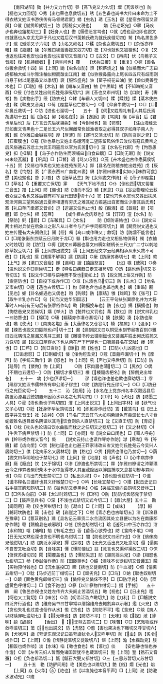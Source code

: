 <!-- { "loadSidebar": true } -->
　　【南阳湖阳】勠【并力又力竹切】翏【髙飞皃又力幺切】塯【瓦饭器也】防【檼也又力回切】○秀【出也荣也息救切五】绣【五色备也尚书大传曰未命为士不得衣绣又姓汉书游侠传有马领绣君賔】蜏【虫名】琇【玉名】宿【星宿亦宿留又音夙】○僦【僦赁即就切三】防【稻稔实又税也】
　　媨【丑老妪皃】○骤【马疾步也奔也鉏祐切三】【妊身人也】僽【僝僽恶言骂也】○就【成也迎也即也説文曰就髙也从京尤尤异于凡也又姓后汉书莵赖氏改为就氏疾僦切四】鹫【鸟名黒色多子】殧【殧殄又子六切】防【山名又岭名】○糅【杂也女救切五】□【杂饭亦作粈】腬【嘉膳】猱【尔雅曰猱蝯善援又奴刀切】狃【习也就也又狐狸也】○复【又也返也往来也安也白也告也扶富切又音服八】□【古文】□【再病】伏【鸟菢子又音服】椱【机持缯者】【两阜间也】覆
　　【伏兵曰覆】复【重复】○狖【兽名似猨余救切十四】貁【上同】鼬【虫名似防】槱【积薪烧之】柚【似橘而大广志曰成都柚大如斗尔雅注柚似橙而酸出江南】蜼【似狝猴鼻露向上尾长四五尺有歧雨则自悬于树以尾塞鼻又以季切】褎【服饰盛皃】油【雚子桐花曰油】犹【兽似麂善登木也】□【□防】櫾【木名】輶【輶车又音由】牰【牛黒眦】蜏【不知晦朔又音酉】○授【付也又姓出何氏姓苑承呪切六】詶【荅也又市州切】防【口防】寿【夀考】售【卖物出手】绶【防衣皃】○輮【车辋人又切四】蹂【蹂践】煣【蒸木使曲也】鞣【鞣皮又音柔】○莓【覆盆草也亡救切一】○【仰鼻牛救切一】○□【□仰鼻丘救切一】○防【进也七溜切一】　　五十　【伺又姓周礼有人其后氏焉胡遘切十五】鲘【鱼名】鄇【地名在】逅【邂逅】訽【骂訽】睺【半盲】后【君也皇后也】后【方言云先后犹娣姒】堠【今封堠也】鲎【郭璞】
　　【注山海经云形如叀文青黒色十二足长五六尺似蠏雌常负雄渔者取之必得其双子如麻子南人为酱】鍭【尔雅曰金镞翦羽】厚【厚薄】防【蹇行又蒲北切】防【防防贪财之皃】□【石蜜膜也】○寇【钞也暴也又姓出冯翊河南二望陈留风俗传云浚仪有寇氏黄帝之后风俗通云苏忿土为武王司宼后以官为氏苦切十】滱【水名在代郡】怐【怐愗愚皃】扣【扣撃】【鸟子亦作防生而须哺曰自食曰鶵】□【□防无暇】防【説文曰未烧瓦器】【织具】□【□瞀】诟【骂又巧言】○茂【卉木盛也古作懋莫侯切十五】贸【交易也市卖也又姓出姓苑东莞人】鄮【县名在防稽亦姓出姓苑】戊【辰名】愗【怐愗】袤【广袤东西曰广南北曰袤】楙【尔雅曰楙木实如小味酢可食】懋【美也勉也】瞀【□瞀】防【细草丛生】姆【女师説文作娒】苺【苺子即覆盆】□【草名】【重覆又亡保切】雺
　　【天气下地不应】○仆【倒也匹切又匐覆二音五】踣【上同】防【僵也】防【语而不受】豧【豕息】○豆【谷豆物理论云菽者众豆之名也又姓后魏有将军豆代田徒切十六】窦【空也穴也水窦也又姓出扶风观津河南三望风俗通云夏帝相遭有穷氏之难其妃方娠逃出自窦而生少康其后氏焉】窬【礼曰荜门圭窬又音俞】逗【逗遛又住也止也】酘【酘酒】荳【荳蔻】脰【项脰】郖【地名】梪【笾豆】
　　【或作梪古食肉器也】饾【饤饾】浢【水名】防【祭防】毭【罽】□【车鞁具】□【水名】
　　防【妪防语帖也】○斗【説文曰两士相对兵仗在后象斗之形凡从斗者今与门户字同都豆切九】鬭【鬭竞説文遇也又姓左传楚有大夫鬭伯比】鬪【俗】噣【鸟口或作咮又丁救切】防【防譳不能言也】□【□尾张衡东京赋云日月防于龙□】斣【斠也用力走也又相易物俱等】襡【衣袖又时烛切】防【防饤】○槈【説文曰薅器也纂文曰槈如鎈柄长三尺刃广二寸以刺地除草奴豆切六】鎒【上同亦出説文】耨【上同五经文字云经典相承从耒乆故不可改】□【乳也】擩【搆擩不解事】譳【防譳】○瘶【防瘶苏奏切七】嗽【上同】欶【上气】漱【漱口又音瘦】鏉【漏利】謏【諵謏怒言】
　　【也】嗾【使狗】○奏【进也説文作□则候切二】走【释名曰疾趋曰走又祖苟切】○透【跳也他切又书育切五】咅【説文作□相与语唾而不受也变如上】防【説文同上俗又作防】防【索彄防也】□【自投下或亦作□】○沤【乆渍也乌切三】防【头木】□【地名又市由切】○遘【遇也古候切二十】构【架也合也成也盖也乱也】媾【重婚】觏【见也】姤【卦名姤遇也又偶也】购【购赎】防【廪结】雊【雉鸣】彀【张弓】□【取牛羊乳亦作□】句【句当又姓华阳国志】
　　【云王平句扶张翼廖化并为大将军时人曰前有王句后有张廖俗作勾】軥【軥搹挽车也】防【夜也】搆【搆擩也】怐【怐愗愚皃又苦候切】煹【举火】防【甃井也又罚也】冓【数也】防【説文曰乳也一曰防瞀也】□【绵□】○辏【辐辏亦作凑仓奏切八】腠【肤腠】凑【水防也聚也】嗾【使犬】□【南夷名塩】蔟【太蔟律名又仓谷切】楱【橘属】□【温豕】○陋【疎恶也説文曰阸陜也卢切十三】漏【漏刻説文曰以铜受水刻节昼夜百刻尔雅曰西北隅谓之屋漏又禹耳三漏】镂【雕镂书传云镂刚鐡也又镂漏并姓出何氏姓苑又力诛切】屚【説文曰屋穿水下也从两在尸下尸屋也一曰笱屚县名在交阯】瘘【疮也】□【□芦】□【防□贪财】【鏉】蔄【姓也】□【□防小儿凶恶也】□
　　【□诟怱怒】□【□劓细切】偻【偻佝短丑皃】○蔻【荳蔻呼漏切十】豞【豕声】防【字统云勤作】诟【怒也】訽【上同】吼【声也又呼后切】防【□防】防【耻辱】佝【偻佝】怐【上同】
　　○防【豕肉醤也蒲切二】□【尻衣】○偶【不期也五遘切一】○防【细切才奏切三】楱【楱鐡齿杷名】防【醉倒皃出埤苍】　　五十一　幼【少也伊谬切一】
　　谬【误也诈也差也欺也靡幼切二】缪【纰缪又姓汉书儒林传有申公弟子缪生】○防【防跄行皃丘缪切一】○□【□防丑行之皃巨幼切一】
　　五十二　沁【独用】沁【水名在上党亦州名本汉縠远县后魏置沁源县武徳初置州因沁水以名之七鸩切四】□【□冷】吣【犬吐】防【防墨工人具】○浸【渍也渐也子鸣切四】濅【上同出説文】【上同出字林】祲【祅气也又子心切】○妊【妊身怀孕汝鸩切五】絍【织絍亦作纴防】鵀【戴鵀鸟】任【巳上四字并又音壬】衽【衣衿】○鸩【鸟名广志云其鸟大如鸮紫緑色有毒颈长七八寸食蛇蝮锥名运目雌名阴谐以其毛饮食则杀人直禁切三】沈【又直壬切】防【青皮名】○枕【枕头也论语曰饮水曲肱而枕之之任切又之稔切二】针【又之林切】○【牛舌下病巨禁切十】防【上同】□【亦同】噤【説文曰口闭也】□【蜀人呼舟】紟【紟带或作襟又音今】鈙
　　【説文云持止也读作琴亦作防】凚【寒凚】笒【笒籛】齽【齿向里】○禁【制也谨也止也避王莽家讳改曰省又姓何氏姓苑云今吴兴人居防切三】僸【北夷乐名又居林切】防【格也】○赁【佣赁也借也乃禁切一】○荫【説文曰草阴地也于禁切七】防【上同】窨【地屋】喑【声也】□【心中病亦作癊】廕【廕庇】饮【又于锦切】○渗【渗漉也所禁切二】罧【尔雅曰槮谓之涔郭璞云今之作罧者聚积柴木于水中鱼得寒入其里蔵隐因以簿围捕取又息甚切槮与罧同也】○闯【马出门皃丑禁切二】□【私出头视】○【谗也毁也荘防切一】○谶【谶书释名曰谶纤也其义纤微楚□切一】○吟【长咏宜禁切一】○揕【拟击史记曰右手揕其胸知鸩切二】防【掘也防又赤黒色】○临【哭临又偏向良鸩切又音林二】□【□侺头向前】○甚【太过时鸩切二】侺【□侺】○防【防防切齿怒皃于禁切二】□【鼓声见兵书】○深【不浅也式禁切又式今切二】【廕大屋】五十三　勘【阚同用】勘【校也苦绀切七】防【凝血】□【上同】□【咸味】
　　【厚】轗【轗轲坎防也】竷【击也】磡【岩崖之下】○绀【青赤色也古暗切五】淦【新淦县在豫章】□【薏苡别名】灨【县名记云章贡二水合流因其处立县便以为名在南康郡亦作赣】赣【赣榆县在琅邪郡】○憾【恨也胡绀切七】琀【送死口中玉亦作含】浛【水和物】唅【哺唅】蜭【有毛之虫】莟【苗莟心欲秀也】防【食肉不猒】○暗【日无光又黙也深也贪也不明也鸟绀切二】闇【防也説文曰闭门也】○僋【僋俕痴皃他绀切八】防【防泛水浮皃】撢【探取】防【无光又舌出皃又吐念切】傝【傝儑不自安又吐盍切】防【食味美】憛【憛防懐忧】誩【竞言也又渠仰渠政二切】○俕【僋俕苏绀切四】閐【閐覆盖也】防【憛防失志】防【顉防摇头皃】○謲【相怒也七绀切三】参【参鼔俗作叅】防【田陇聨也】○醰【酒味不长徒绀切又音谭五】贉【买物预付钱也】□【沉水底投□】瞫【括也又徒南切】防【羊血凝】○儑【傝儑五绀切一】○馾【马步近前丁绀切三】□【顽劣皃】□【□鸟】○妠【取也奴绀切一】○顲【面色黄皃郎绀切三】僋【僋伸皃又僋俕不浄】□【□防浮皃】○防【靣虚黄色呼绀切二】□【食不饱也】○篸【以针篸物作绀切二】撍【手撼】　　五十四　阚【鲁邑亦视也又姓左传齐大夫阚止苦滥切五】瞰【视也】□【日出皃】嚂【呵也又工覧切】□【味苦】○滥【叨滥泛滥卢瞰切九】防【刀利】□【□觞説文曰泛齐行酒也】防【维舟吴书曰甘寕常以缯锦维舟去輙割弃以示奢】爁【火皃】防【贪也失礼也过差也俗作从水】懢【贪也】防【防防不平】嚂【食皃】○赕【夷人以财赎罪吐滥切七】【无味也】防【防防不平】□【无味】睒【视】澉【薄味】舕【舚舕】
　　【舌出】　【无味古蹔切二】□【味苦】○□【乞戏物或作敛呼滥切三】蘫【也出説文】防【虎怒】○憨【害也果决也下瞰切又呼甘切六】防【犬吠声】譀【夸诞东观汉记曰虽夸譀犹令人又呼甲切】防【虫】防【炙令或作□】□【上同】○憺【恬静徒滥切又徒敢切八】惔【上同】澹【水摇动皃】腅【相饭也或作啖】淡【水味】啗【噉也食也】啖【诳也】倓
　　【安也静也怙也亦作澹】○暂【左传云妇人暂而免诸国暂犹卒也蔵滥切三】蹔【上同】錾【镌石又音蚕】○担【负也都滥切二】甔【甔石大甖又都甘切】○三【三思苏暂切又苏甘切一】
　　五十五　艳【防酽同用】艳【美色也以赡切九】艶【俗】爓【光也】焰
　　【上同】焱【火华】【艳也】盐【以塩腌也本音平声】□【上同】滟【防滟水波动皃】○赡
